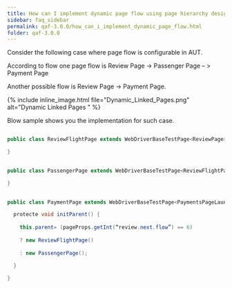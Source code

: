 ```yaml
---
title: How can I implement dynamic page flow using page hierarchy design?
sidebar: faq_sidebar
permalink: qaf-3.0.0/how_can_i_implement_dynamic_page_flow.html
folder: qaf-3.0.0
---
```


Consider the following case where page flow is configurable in AUT.

According to flow one page flow is Review Page -> Passenger Page – > Payment Page

Another possible flow is Review Page -> Payment Page.

{% include inline_image.html file="Dynamic_Linked_Pages.png" alt="Dynamic Linked Pages " %}

Blow sample shows you the implementation for such case.

```java

public class ReviewFlightPage extends WebDriverBaseTestPage<ReviewPage> implements PaymentLocators, PaymentsPageLauncher {

}

```

```java
 
public class PassengerPage extends WebDriverBaseTestPage<ReviewFlightPage> implements PaymentLocators, PaymentsPageLauncher {

}

```

```java
 
public class PaymentPage extends WebDriverBaseTestPage<PaymentsPageLauncher> implements PaymentLocators{

  protecte void initParent() {
  
    this.parent= (pageProps.getInt(“review.next.flow”) == 6)
    
    ? new ReviewFlightPage()
    
    : new PassengerPage();
  
  }

}

```

 
